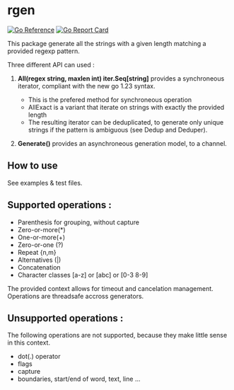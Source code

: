 
# rgen

[![Go Reference](https://pkg.go.dev/badge/github.com/xavier268/rgen.svg)](https://pkg.go.dev/github.com/xavier268/rgen) [![Go Report Card](https://goreportcard.com/badge/github.com/xavier268/rgen)](https://goreportcard.com/report/github.com/xavier268/rgen)

This package generate all the strings with a given length matching a provided regexp pattern.

Three different API can used :
  
1. **All(regex string, maxlen int) iter.Seq[string]** provides a synchroneous iterator, compliant with the new go 1.23 syntax.
   * This is the prefered method for synchroneous operation
   * AllExact is a variant that iterate on strings with exactly the provided length
   * The resulting iterator can be deduplicated, to generate only unique strings if the pattern is ambiguous (see Dedup and Deduper).

2. **Generate()** provides an asynchroneous generation model, to a channel.


## How to use 

See examples & test files.

## Supported operations :

* Parenthesis for grouping, without capture
* Zero-or-more(*)
* One-or-more(+)
* Zero-or-one (?)
* Repeat {n,m}
* Alternatives (|)
* Concatenation
* Character classes [a-z] or [abc] or [0-3 8-9]

The provided context allows for timeout and cancelation management.
Operations are threadsafe accross generators.

## Unsupported operations :

The following operations are not supported, because they make little sense in this context.

* dot(.) operator
* flags
* capture
* boundaries, start/end of word, text, line ...
